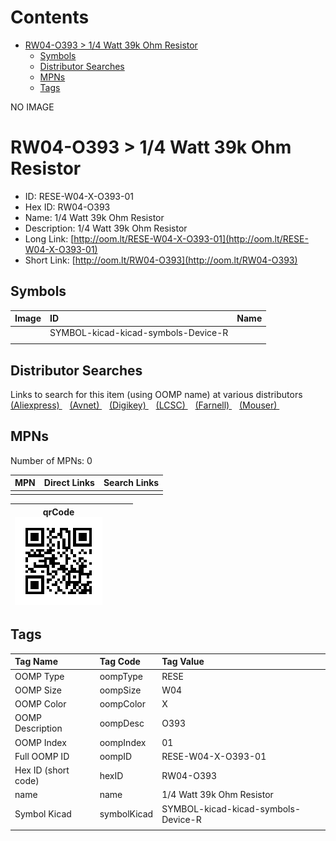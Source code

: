 



Contents
========

* [RW04-O393 > 1/4 Watt 39k Ohm Resistor](#rw04-o393--14-watt-39k-ohm-resistor)
	* [Symbols](#symbols)
	* [Distributor Searches](#distributor-searches)
	* [MPNs](#mpns)
	* [Tags](#tags)
  
NO IMAGE  
# RW04-O393 > 1/4 Watt 39k Ohm Resistor

- ID: RESE-W04-X-O393-01
- Hex ID: RW04-O393
- Name: 1/4 Watt 39k Ohm Resistor
- Description: 1/4 Watt 39k Ohm Resistor
- Long Link: [http://oom.lt/RESE-W04-X-O393-01](http://oom.lt/RESE-W04-X-O393-01)
- Short Link: [http://oom.lt/RW04-O393](http://oom.lt/RW04-O393)

## Symbols
  

|Image|ID|Name|
| :--- | :--- | :--- |
|![]()|SYMBOL-kicad-kicad-symbols-Device-R||
||||

## Distributor Searches
  
Links to search for this item (using OOMP name) at various distributors  
[(Aliexpress) ](https://www.aliexpress.com/wholesale?SearchText=11171/4+Watt+39k+Ohm+Resistor)&nbsp;&nbsp;&nbsp;[(Avnet) ](https://www.avnet.com/shop/us/search/1/4+Watt+39k+Ohm+Resistor)&nbsp;&nbsp;&nbsp;[(Digikey) ](https://www.digikey.co.uk/en/products/result?s=1/4+Watt+39k+Ohm+Resistor)&nbsp;&nbsp;&nbsp;[(LCSC) ](https://www.lcsc.com/search?q=1/4+Watt+39k+Ohm+Resistor)&nbsp;&nbsp;&nbsp;[(Farnell) ](https://uk.farnell.com/search?st=1/4+Watt+39k+Ohm+Resistor)&nbsp;&nbsp;&nbsp;[(Mouser) ](https://www.mouser.com/c/?q=1/4+Watt+39k+Ohm+Resistor)&nbsp;&nbsp;&nbsp;
## MPNs
  
Number of MPNs: 0  

|MPN|Direct Links|Search Links|
| :--- | :--- | :--- |
||||
  

|qrCode<br>[![](https://raw.githubusercontent.com/oomlout/oomlout_OOMP_parts_V2/main/RESE/W04/X/O393/01/qrCode_140.png)](https://github.com/oomlout/oomlout_OOMP_parts_V2/tree/main/RESE/W04/X/O393/01/qrCode.png)||||
| :---: | :---: | :---: | :---: |

## Tags
  

|Tag Name|Tag Code|Tag Value|
| :--- | :--- | :--- |
|OOMP Type|oompType|RESE|
|OOMP Size|oompSize|W04|
|OOMP Color|oompColor|X|
|OOMP Description|oompDesc|O393|
|OOMP Index|oompIndex|01|
|Full OOMP ID|oompID|RESE-W04-X-O393-01|
|Hex ID (short code)|hexID|RW04-O393|
|name|name|1/4 Watt 39k Ohm Resistor|
|Symbol Kicad|symbolKicad|SYMBOL-kicad-kicad-symbols-Device-R|
||||
